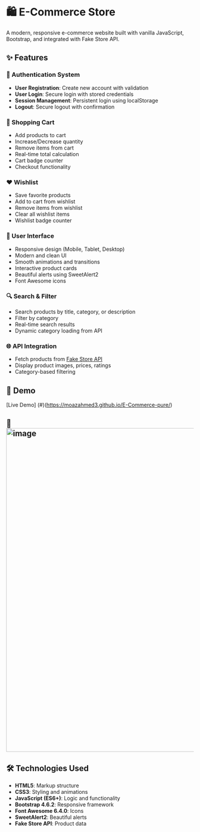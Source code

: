 # 🛍️ E-Commerce Store

A modern, responsive e-commerce website built with vanilla JavaScript, Bootstrap, and integrated with Fake Store API.

## ✨ Features

### 🔐 Authentication System
- **User Registration**: Create new account with validation
- **User Login**: Secure login with stored credentials
- **Session Management**: Persistent login using localStorage
- **Logout**: Secure logout with confirmation

### 🛒 Shopping Cart
- Add products to cart
- Increase/Decrease quantity
- Remove items from cart
- Real-time total calculation
- Cart badge counter
- Checkout functionality

### ❤️ Wishlist
- Save favorite products
- Add to cart from wishlist
- Remove items from wishlist
- Clear all wishlist items
- Wishlist badge counter

### 🎨 User Interface
- Responsive design (Mobile, Tablet, Desktop)
- Modern and clean UI
- Smooth animations and transitions
- Interactive product cards
- Beautiful alerts using SweetAlert2
- Font Awesome icons

### 🔍 Search & Filter
- Search products by title, category, or description
- Filter by category
- Real-time search results
- Dynamic category loading from API

### 🌐 API Integration
- Fetch products from [Fake Store API](https://fakestoreapi.com/)
- Display product images, prices, ratings
- Category-based filtering

## 🚀 Demo

[Live Demo] (#)(https://moazahmed3.github.io/E-Commerce-pure/)

## 📸 <img width="1903" height="869" alt="image" src="https://github.com/user-attachments/assets/21debca4-deb5-4587-8d83-9b0bf9cfa033" />



## 🛠️ Technologies Used

- **HTML5**: Markup structure
- **CSS3**: Styling and animations
- **JavaScript (ES6+)**: Logic and functionality
- **Bootstrap 4.6.2**: Responsive framework
- **Font Awesome 6.4.0**: Icons
- **SweetAlert2**: Beautiful alerts
- **Fake Store API**: Product data

